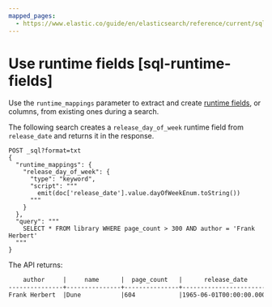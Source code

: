 ```yaml
---
mapped_pages:
  - https://www.elastic.co/guide/en/elasticsearch/reference/current/sql-runtime-fields.html
---
```


# Use runtime fields [sql-runtime-fields]

Use the `runtime_mappings` parameter to extract and create [runtime fields](../../../manage-data/data-store/mapping/runtime-fields.md), or columns, from existing ones during a search.

The following search creates a `release_day_of_week` runtime field from `release_date` and returns it in the response.

```console
POST _sql?format=txt
{
  "runtime_mappings": {
    "release_day_of_week": {
      "type": "keyword",
      "script": """
        emit(doc['release_date'].value.dayOfWeekEnum.toString())
      """
    }
  },
  "query": """
    SELECT * FROM library WHERE page_count > 300 AND author = 'Frank Herbert'
  """
}
```

The API returns:

```txt
    author     |     name      |  page_count   |      release_date      |release_day_of_week
---------------+---------------+---------------+------------------------+-------------------
Frank Herbert  |Dune           |604            |1965-06-01T00:00:00.000Z|TUESDAY
```

